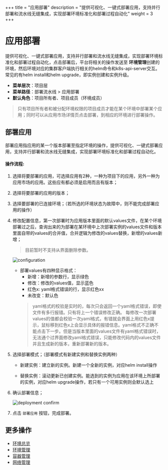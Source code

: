 ﻿+++
title = "应用部署"
description = "提供可视化、一键式部署应用，支持并行部署和流水线无缝集成，实现部署环境标准化和部署过程自动化"
weight = 3
+++

# 应用部署

提供可视化、一键式部署应用，支持并行部署和流水线无缝集成，实现部署环境标准化和部署过程自动化，点击部署后，平台将相关的操作发送至 **环境管理**创建的环境，然后环境对应的集群客户端执行相关的helm命令和k8s-api-server交互。常见的有helm install和helm upgrade，即实例创建和实例升级。
  
  - **菜单层次**：项目层
  - **菜单路径**：部署流水线 > 应用部署
  - **默认角色**：项目所有者、项目成员（环境成员）
  <blockquote class="note">
       只有项目所有者和被分配环境权限的项目成员才能在某个环境中部署某个应用；同时可以从应用市场详情页点击部署，到相应的环境进行部署操作。
    	  </blockquote>

## 部署应用
部署应用指应用的某一个版本部署至指定环境的操作，提供可视化、一键式部署应用，支持并行部署和流水线无缝集成，实现部署环境标准化和部署过程自动化。

#### 操作流程:

 1. 选择将要部署的应用，可选择应用有2种，一种为项目下的应用，另外一种为应用市场的应用。这些应有都必须是启用而且有版本；

 2. 选择将要部署的应用的版本；

 3. 选择要部署的已连接环境；（若所选的环境状态为故障中，则不能完成部署应用的操作）

 4. 修改配置信息，第一次部署时为应用版本里面的默认values文件，在某个环境部署过之后，查询出来的为部署在某环境中上次部署实例的values文件和版本里面自带的values的合并值，合并逻辑为修改的values替换，新增的values新增；
     	<blockquote class="warning">
      目前暂时不支持从界面删除参数。
    	  </blockquote>
    
    ![configuration](/docs/user-guide/deployment-pipeline/image/deploy1.png)

    - 部署values有四种显示格式：
        - 新增：新增的参数行，显示绿色
        - 修改：修改的values值，显示蓝色
        - 红色x: yaml格式错误的行，显示红色xx
        - 未改变：默认色
      	<blockquote class="note">
       yaml格式的校验是实时的，每次只会返回一个yaml格式错误，即使文件有多行报错。只有将上一个错误修改正确。 
       每修改一次部署values的值都会校验一次yaml格式，有错就会界面上用红色x提示，鼠标移到红色x上会显示具体的报错信息。yaml格式不正确不能点击下一步。但是当版本里面的values文件有yaml格式错误时，无法通个过界面修改yaml格式错误，只能修改代码内的values文件并且生成新的版本，重新部署新的版本。
    	  </blockquote>

 5. 选择部署模式；（部署模式有新建实例和替换实例两种）

    - 新建实例：建立新的实例。新建一个全新的实例，对应helm install操作

    - 替换实例：滚动更新已创建实例。能选到的实例为应用在该环境上所部署的实例，对应helm upgrade操作，若只有一个可用实例则会默认选上


 6. 确认部署信息；
      
    ![deployment confirm](/docs/user-guide/deployment-pipeline/image/deploy2.png)
      
 7. 点击 `部署应用` 按钮，完成部署。 

## 更多操作
- [环境总览](../environments-overview)
- [环境管理](../environment-pipeline)
- [容器管理](../container)
- [网络管理](../service)

